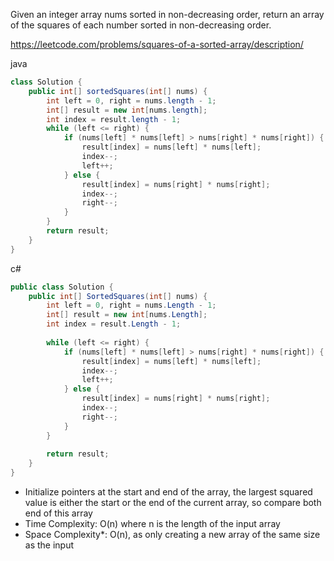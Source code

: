 Given an integer array nums sorted in non-decreasing order, return an array of the squares of each number sorted in non-decreasing order.

https://leetcode.com/problems/squares-of-a-sorted-array/description/

java
```java
class Solution {
    public int[] sortedSquares(int[] nums) {
        int left = 0, right = nums.length - 1;
        int[] result = new int[nums.length];
        int index = result.length - 1;
        while (left <= right) {
            if (nums[left] * nums[left] > nums[right] * nums[right]) {
                result[index] = nums[left] * nums[left];
                index--;
                left++;
            } else {
                result[index] = nums[right] * nums[right];
                index--;
                right--;
            }
        }
        return result;
    }
}
```

c#
```csharp
public class Solution {
    public int[] SortedSquares(int[] nums) {
        int left = 0, right = nums.Length - 1;
        int[] result = new int[nums.Length];
        int index = result.Length - 1;
        
        while (left <= right) {
            if (nums[left] * nums[left] > nums[right] * nums[right]) {
                result[index] = nums[left] * nums[left];
                index--;
                left++;
            } else {
                result[index] = nums[right] * nums[right];
                index--;
                right--;
            }
        }
        
        return result;
    }
}

```

- Initialize pointers at the start and end of the array, the largest squared value is either the start or the end of the current array, so compare both end of this array
- Time Complexity: O(n) where n is the length of the input array
- Space Complexity*: O(n), as only creating a new array of the same size as the input